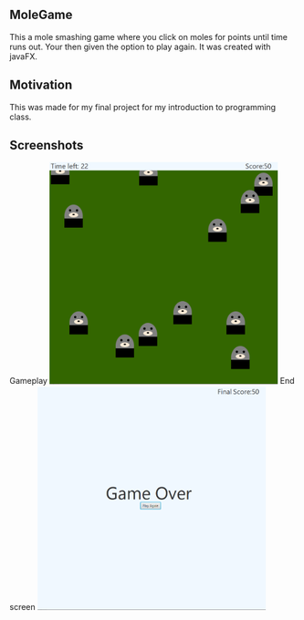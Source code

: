 ## MoleGame
This a mole smashing game where you click on moles for points until time runs out. Your then given the option to play again.
It was created with javaFX. 
## Motivation
This was made for my final project for my introduction to programming class. 
## Screenshots
Gameplay
<img src="https://raw.githubusercontent.com/mhickner44/MoleGame/master/moleGameScreenshot.png" alt="gameplay" width="400"/>
End screen
<img src="https://raw.githubusercontent.com/mhickner44/MoleGame/master/moleGameScreenshotEnd.png" alt="gameplay end scren" width="400"/>
